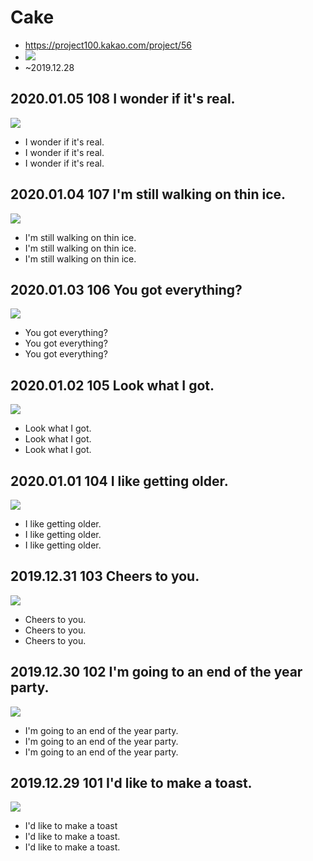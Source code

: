 # Cake
* https://project100.kakao.com/project/56
* ![](project100.png)
* ~2019.12.28

## 2020.01.05 108 I wonder if it's real.
![](20200105.png)
* I wonder if it's real.
* I wonder if it's real.
* I wonder if it's real.

## 2020.01.04 107 I'm still walking on thin ice.
![](20200104.png)
* I'm still walking on thin ice.
* I'm still walking on thin ice.
* I'm still walking on thin ice.

## 2020.01.03 106 You got everything?
![](20200103.png)
* You got everything?
* You got everything?
* You got everything?

## 2020.01.02 105 Look what I got.
![](20200102.png)
* Look what I got.
* Look what I got.
* Look what I got.

## 2020.01.01 104 I like getting older.
![](20200101.png)
* I like getting older.
* I like getting older.
* I like getting older.

## 2019.12.31 103 Cheers to you.
![](20191231_103.png)
* Cheers to you.
* Cheers to you.
* Cheers to you.

## 2019.12.30 102 I'm going to an end of the year party.
![](20191230.png)
* I'm going to an end of the year party.
* I'm going to an end of the year party.
* I'm going to an end of the year party.

## 2019.12.29 101 I'd like to make a toast.
![](20191229.png)
* I'd like to make a toast
* I'd like to make a toast.
* I'd like to make a toast.

